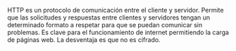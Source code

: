 HTTP es un protocolo de comunicación entre el cliente y servidor. Permite que las solicitudes y respuestas entre clientes y servidores tengan un determinado formato a respetar para que se puedan comunicar sin problemas. Es clave para el funcionamiento de internet permitiendo la carga de páginas web. La desventaja es que no es cifrado.
